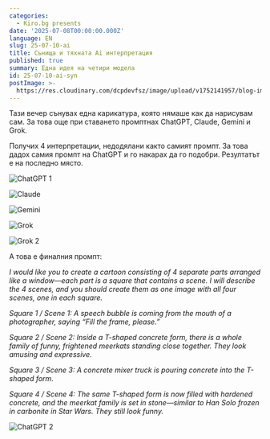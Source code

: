 ```yaml
---
categories:
  - Kiro.bg presents
date: '2025-07-08T00:00:00.000Z'
language: EN
slug: 25-07-10-ai
title: Сънища и тяхната Ai интерпретация
published: true
summary: Една идея на четири модела
id: 25-07-10-ai-syn
postImage: >-
  https://res.cloudinary.com/dcpdevfsz/image/upload/v1752141957/blog-images/ai_chat2.png
---
```


Тази вечер сънувах една карикатура, която нямаше как да нарисувам сам. За това още при ставането промптнах ChatGPT, Claude, Gemini и Grok.

Получих 4 интерпретации, недодялани както самият промпт. За това дадох самия промпт на ChatGPT и го накарах да го подобри. Резултатът е на последно място.

![ChatGPT 1](https://res.cloudinary.com/dcpdevfsz/image/upload/v1752141957/blog-images/ai_chat1.png)

![Claude](https://res.cloudinary.com/dcpdevfsz/image/upload/v1752141957/blog-images/claude.png)

![Gemini](https://res.cloudinary.com/dcpdevfsz/image/upload/v1752141957/blog-images/gemini.png)

![Grok](https://res.cloudinary.com/dcpdevfsz/image/upload/v1752141957/blog-images/grok1.jpg)

![Grok 2](https://res.cloudinary.com/dcpdevfsz/image/upload/v1752141957/blog-images/grok2.jpg)

А това е финалния промпт:

_I would like you to create a cartoon consisting of 4 separate parts arranged like a window—each part is a square that contains a scene. I will describe the 4 scenes, and you should create them as one image with all four scenes, one in each square._

_Square 1 / Scene 1: A speech bubble is coming from the mouth of a photographer, saying “Fill the frame, please.”_

_Square 2 / Scene 2: Inside a T-shaped concrete form, there is a whole family of funny, frightened meerkats standing close together. They look amusing and expressive._

_Square 3 / Scene 3: A concrete mixer truck is pouring concrete into the T-shaped form._

_Square 4 / Scene 4: The same T-shaped form is now filled with hardened concrete, and the meerkat family is set in stone—similar to Han Solo frozen in carbonite in Star Wars. They still look funny._

![ChatGPT 2](https://res.cloudinary.com/dcpdevfsz/image/upload/v1752141957/blog-images/ai_chat2.png)

